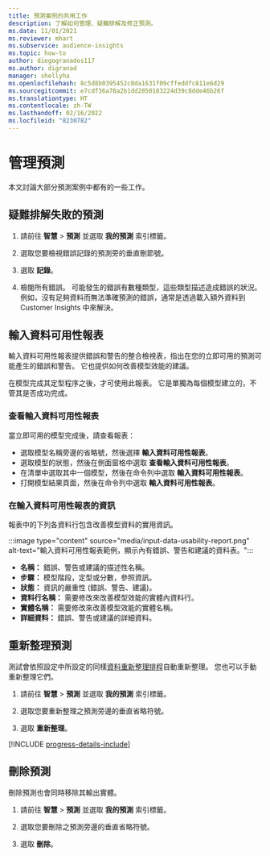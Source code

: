 ```yaml
---
title: 預測案例的共用工作
description: 了解如何管理、疑難排解及修正預測。
ms.date: 11/01/2021
ms.reviewer: mhart
ms.subservice: audience-insights
ms.topic: how-to
author: diegogranados117
ms.author: digranad
manager: shellyha
ms.openlocfilehash: 8c5d8b0395452c8da1631f09cffeddfc811e6d29
ms.sourcegitcommit: e7cdf36a78a2b1dd2850183224d39c8dde46b26f
ms.translationtype: HT
ms.contentlocale: zh-TW
ms.lasthandoff: 02/16/2022
ms.locfileid: "8230782"
---
```

# <a name="manage-predictions"></a>管理預測

本文討論大部分預測案例中都有的一些工作。

## <a name="troubleshoot-a-failed-prediction"></a>疑難排解失敗的預測

1. 請前往 **智慧** > **預測** 並選取 **我的預測** 索引標籤。

1. 選取您要檢視錯誤記錄的預測旁的垂直刪節號。

1. 選取 **記錄**。

1. 檢閱所有錯誤。 可能發生的錯誤有數種類型，這些類型描述造成錯誤的狀況。 例如，沒有足夠資料而無法準確預測的錯誤，通常是透過載入額外資料到 Customer Insights 中來解決。

## <a name="input-data-usability-report"></a>輸入資料可用性報表

輸入資料可用性報表提供錯誤和警告的整合檢視表，指出在您的立即可用的預測可能產生的錯誤和警告。 它也提供如何改善模型效能的建議。

在模型完成其定型程序之後，才可使用此報表。 它是單獨為每個模型建立的，不管其是否成功完成。

### <a name="view-the-input-data-usability-report"></a>查看輸入資料可用性報表

當立即可用的模型完成後，請查看報表：
- 選取模型名稱旁邊的省略號，然後選擇 **輸入資料可用性報表**。
- 選取模型的狀態，然後在側面窗格中選取 **查看輸入資料可用性報表**。
- 在清單中選取其中一個模型，然後在命令列中選取 **輸入資料可用性報表**。
- 打開模型結果頁面，然後在命令列中選取 **輸入資料可用性報表**。

### <a name="information-in-the-input-data-usability-report"></a>在輸入資料可用性報表的資訊

報表中的下列各資料行包含改善模型資料的實用資訊。

:::image type="content" source="media/input-data-usability-report.png" alt-text="輸入資料可用性報表範例，顯示內有錯誤、警告和建議的資料表。":::

- **名稱：** 錯誤、警告或建議的描述性名稱。
- **步驟：** 模型階段，定型或分數，參照資訊。
- **狀態：** 資訊的嚴重性 (錯誤、警告、建議)。
- **資料行名稱：** 需要修改來改善模型效能的實體內資料行。
- **實體名稱：** 需要修改來改善模型效能的實體名稱。
- **詳細資料：** 錯誤、警告或建議的詳細資料。

## <a name="refresh-a-prediction"></a>重新整理預測

測試會依照設定中所設定的同樣[資料重新整理排程](system.md#schedule-tab)自動重新整理。 您也可以手動重新整理它們。

1. 請前往 **智慧** > **預測** 並選取 **我的預測** 索引標籤。

1. 選取您要重新整理之預測旁邊的垂直省略符號。

1. 選取 **重新整理**。

[!INCLUDE [progress-details-include](../includes/progress-details-pane.md)]

## <a name="delete-a-prediction"></a>刪除預測

刪除預測也會同時移除其輸出實體。

1. 請前往 **智慧** > **預測** 並選取 **我的預測** 索引標籤。

1. 選取您要刪除之預測旁邊的垂直省略符號。

1. 選取 **刪除**。

